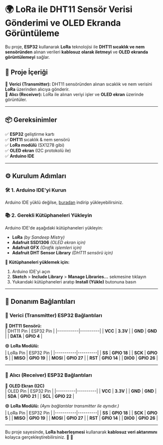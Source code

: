
# 🌍 LoRa ile DHT11 Sensör Verisi Gönderimi ve OLED Ekranda Görüntüleme  

Bu proje, **ESP32** kullanarak **LoRa** teknolojisi ile **DHT11 sıcaklık ve nem sensöründen** alınan verileri **kablosuz olarak iletmeyi** ve **OLED ekranda görüntülemeyi** sağlar.  

## 🚀 Proje İçeriği  
🔹 **Verici (Transmitter):** DHT11 sensöründen alınan sıcaklık ve nem verisini **LoRa** üzerinden alıcıya gönderir.  
🔹 **Alıcı (Receiver):** LoRa ile alınan veriyi işler ve **OLED ekran** üzerinde görüntüler.  

---  

## 📦 Gereksinimler  
✅ **ESP32** geliştirme kartı  
✅ **DHT11** sıcaklık & nem sensörü  
✅ **LoRa modülü** (SX1278 gibi)  
✅ **OLED ekran** (I2C protokolü ile)  
✅ **Arduino IDE**  

---

## ⚙️ Kurulum Adımları  

### 🛠 1. Arduino IDE'yi Kurun  
Arduino IDE yüklü değilse, [buradan](https://www.arduino.cc/en/software) indirip yükleyebilirsiniz.  

### 📚 2. Gerekli Kütüphaneleri Yükleyin  
Arduino IDE'de aşağıdaki kütüphaneleri yükleyin:  

- **LoRa** *(by Sandeep Mistry)*  
- **Adafruit SSD1306** *(OLED ekran için)*  
- **Adafruit GFX** *(Grafik işlemleri için)*  
- **Adafruit DHT Sensor Library** *(DHT11 sensörü için)*  

📌 **Kütüphaneleri yüklemek için:**  
1. Arduino IDE’yi açın  
2. **Sketch** > **Include Library** > **Manage Libraries...** sekmesine tıklayın  
3. Yukarıdaki kütüphaneleri aratıp **Install (Yükle)** butonuna basın  

---

## 🔌 Donanım Bağlantıları  

### 📡 **Verici (Transmitter) ESP32 Bağlantıları**  
🔵 **DHT11 Sensörü:**  
| DHT11 Pin | ESP32 Pin |
|-----------|----------|
| **VCC**   | **3.3V**  |
| **GND**   | **GND**   |
| **DATA**  | **GPIO 4** |

🟢 **LoRa Modülü:**  
| LoRa Pin  | ESP32 Pin |
|-----------|----------|
| **SS**    | **GPIO 18** |
| **SCK**   | **GPIO 5**  |
| **MISO**  | **GPIO 19** |
| **MOSI**  | **GPIO 27** |
| **RST**   | **GPIO 14** |
| **DIO0**  | **GPIO 26** |

---

### 📶 **Alıcı (Receiver) ESP32 Bağlantıları**  
🔴 **OLED Ekran (I2C)**  
| OLED Pin | ESP32 Pin |
|----------|----------|
| **VCC**  | **3.3V**  |
| **GND**  | **GND**   |
| **SDA**  | **GPIO 21** |
| **SCL**  | **GPIO 22** |

🟣 **LoRa Modülü:** *(Aynı bağlantılar transmitter ile aynıdır.)*  
| LoRa Pin  | ESP32 Pin |
|-----------|----------|
| **SS**    | **GPIO 18** |
| **SCK**   | **GPIO 5**  |
| **MISO**  | **GPIO 19** |
| **MOSI**  | **GPIO 27** |
| **RST**   | **GPIO 14** |
| **DIO0**  | **GPIO 26** |

---

Bu proje sayesinde, **LoRa haberleşmesi** kullanarak **kablosuz veri aktarımını** kolayca gerçekleştirebilirsiniz. 🚀 🎯
